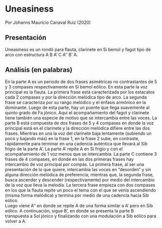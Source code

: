 # Uneasiness
Por Johanns Mauricio Canaval Ruiz (2020)
## Presentación
Uneasiness es un rondó para flauta, clarinete en Si bemol y fagot tipo de arco con estructura A B A’ C A’’ B’ A. 
## Análisis (en palabras)
En la parte A es un periodo de dos frases asimétricas no contrastantes de 5 y 3 compases respectivamente en Si bemol eólico. En esta parte la voz principal es la flauta. La primera frase está caracterizada por los estacatos cada 2 compases y por la dirección melódica tipo de arco. La segunda frase se caracteriza por su rango melódico y el énfasis armónico en la dominante. Luego de esta parte, hay un puente que llega suavemente al quinto grado de Fa jónico. Aquí el acompañamiento del fagot y clarinete tiene también una especie de motivo que se intercambia entre las voces. 
 La parte B está compuesta de dos frases de 5 y 4 compases en donde la voz principal está en el clarinete y la dirección melódica difiere entre las dos frases. Mientras en una la voz del clarinete baja lentamente (subiendo un poco y bajando más) en la frase 1, en la frase 2 sube, en contraste, rápidamente para terminar en una cadencia auténtica que llevará al Sib frigio de la parte A’. La parte A’ repite A en Si frigio y con el acompañamiento de 1 voz menos que se intercambia. 
La parte C contiene 3 frases de 4 compases, en donde en las dos primeras frases hay intercambio de voz principal por compás. La primera frase, al ser una presentación de lo que quiere, intercambia las voces en “desorden” y sin alguna dirección melódica de preferencia; mientras que, la segunda frase, busca ascender y descender (respectivamente) por medio del intercambio de la voz que lleva la melodía. La tercera frase empieza con dos compases en los que la flauta repite un poco el tema con el que se venía ascendiendo (misma forma melódica) y termina por medio de una cadencia hacia Sib eólico.  
Luego viene A’’ en donde se repite A de una forma similar a A’ pero en Sib eólico. A continuación, sigue B’, en donde se presenta la parte B transpuesta a Sol jónico y finalizando con una modulación a Sib eólico para volver a A.
  

